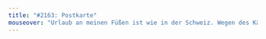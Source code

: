 ```yaml
---
title: "#2163: Postkarte"
mouseover: "Urlaub an meinen Füßen ist wie in der Schweiz. Wegen des Käsegeruchs und so."
---
```

